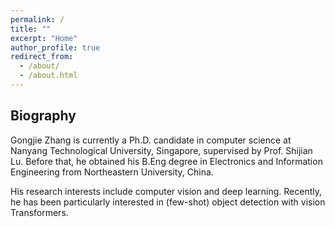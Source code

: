 ```yaml
---
permalink: /
title: ""
excerpt: "Home"
author_profile: true
redirect_from: 
  - /about/
  - /about.html
---
```



Biography
--------
Gongjie Zhang is currently a Ph.D. candidate in computer science at Nanyang Technological University, Singapore, supervised by Prof. Shijian Lu. Before that, he obtained his B.Eng degree in Electronics and Information Engineering from Northeastern University, China. 

His research interests include computer vision and deep learning. Recently, he has been particularly interested in (few-shot) object detection with vision Transformers.


